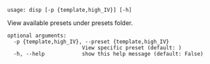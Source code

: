 ```
usage: disp [-p {template,high_IV}] [-h]
```

View available presets under presets folder.

```
optional arguments:
  -p {template,high_IV}, --preset {template,high_IV}
                        View specific preset (default: )
  -h, --help            show this help message (default: False)
```
